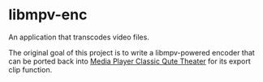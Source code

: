 # libmpv-enc

An application that transcodes video files.

The original goal of this project is to write a libmpv-powered encoder
that can be ported back into [Media Player Classic Qute Theater] for its
export clip function.

[Media Player Classic Qute Theater]:https://github.com/mpc-qt/mpc-qt
